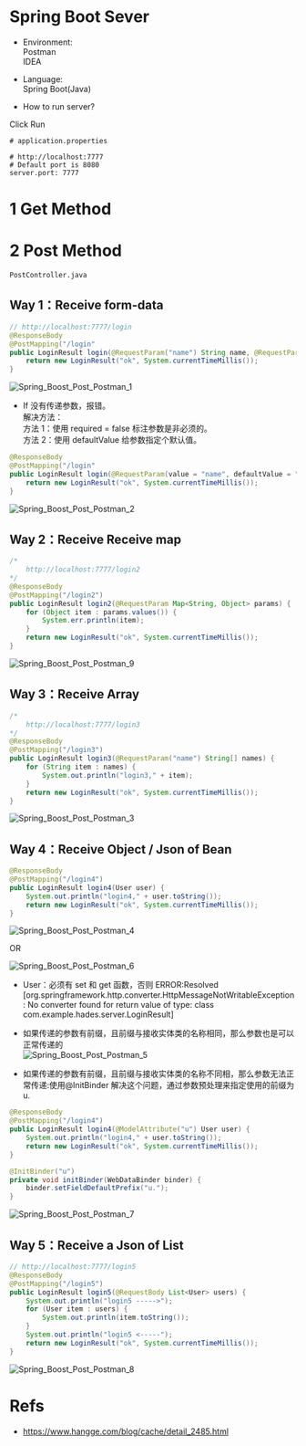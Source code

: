 # Spring Boot Sever

- Environment:  
  Postman  
  IDEA

- Language:  
  Spring Boot(Java)

- How to run server?

Click Run

```
# application.properties

# http://localhost:7777
# Default port is 8080
server.port: 7777
```

# 1 Get Method

# 2 Post Method

`PostController.java`

## Way 1：Receive form-data

```java
// http://localhost:7777/login
@ResponseBody
@PostMapping("/login"
public LoginResult login(@RequestParam("name") String name, @RequestParam("pwd") String pwd) {
    return new LoginResult("ok", System.currentTimeMillis());
}
```

![Spring_Boost_Post_Postman_1](https://yingvickycao.github.io/img/Spring_Boost_Post_Postman_1.png)

- If 没有传递参数，报错。  
  解决方法：  
  方法 1：使用 required = false 标注参数是非必须的。  
  方法 2：使用 defaultValue 给参数指定个默认值。

```java
@ResponseBody
@PostMapping("/login"
public LoginResult login(@RequestParam(value = "name", defaultValue = "mock_name") String name, @RequestParam(value = "pwd", required = false) String pwd) {
    return new LoginResult("ok", System.currentTimeMillis());
}
```

![Spring_Boost_Post_Postman_2](https://yingvickycao.github.io/img/Spring_Boost_Post_Postman_2.png)

## Way 2：Receive Receive map

```java
/*
    http://localhost:7777/login2
*/
@ResponseBody
@PostMapping("/login2")
public LoginResult login2(@RequestParam Map<String, Object> params) {
    for (Object item : params.values()) {
        System.err.println(item);
    }
    return new LoginResult("ok", System.currentTimeMillis());
}
```

![Spring_Boost_Post_Postman_9](https://yingvickycao.github.io/img/Spring_Boost_Post_Postman_9.png)

## Way 3：Receive Array

```java
/*
    http://localhost:7777/login3
*/
@ResponseBody
@PostMapping("/login3")
public LoginResult login3(@RequestParam("name") String[] names) {
    for (String item : names) {
        System.out.println("login3," + item);
    }
    return new LoginResult("ok", System.currentTimeMillis());
}
```

![Spring_Boost_Post_Postman_3](https://yingvickycao.github.io/img/Spring_Boost_Post_Postman_3.png)

## Way 4：Receive Object / Json of Bean

```java
@ResponseBody
@PostMapping("/login4")
public LoginResult login4(User user) {
    System.out.println("login4," + user.toString());
    return new LoginResult("ok", System.currentTimeMillis());
}
```

![Spring_Boost_Post_Postman_4](https://yingvickycao.github.io/img/Spring_Boost_Post_Postman_4.png)

OR

![Spring_Boost_Post_Postman_6](https://yingvickycao.github.io/img/Spring_Boost_Post_Postman_6.png)

- User：必须有 set 和 get 函数，否则 ERROR:Resolved [org.springframework.http.converter.HttpMessageNotWritableException: No converter found for return value of type: class com.example.hades.server.LoginResult]

- 如果传递的参数有前缀，且前缀与接收实体类的名称相同，那么参数也是可以正常传递的  
  ![Spring_Boost_Post_Postman_5](https://yingvickycao.github.io/img/Spring_Boost_Post_Postman_5.png)

- 如果传递的参数有前缀，且前缀与接收实体类的名称不同相，那么参数无法正常传递:使用@InitBinder 解决这个问题，通过参数预处理来指定使用的前缀为 u.

```java
@ResponseBody
@PostMapping("/login4")
public LoginResult login4(@ModelAttribute("u") User user) {
    System.out.println("login4," + user.toString());
    return new LoginResult("ok", System.currentTimeMillis());
}

@InitBinder("u")
private void initBinder(WebDataBinder binder) {
    binder.setFieldDefaultPrefix("u.");
}
```

![Spring_Boost_Post_Postman_7](https://yingvickycao.github.io/img/Spring_Boost_Post_Postman_7.png)

## Way 5：Receive a Json of List

```java
// http://localhost:7777/login5
@ResponseBody
@PostMapping("/login5")
public LoginResult login5(@RequestBody List<User> users) {
    System.out.println("login5 ----->");
    for (User item : users) {
        System.out.println(item.toString());
    }
    System.out.println("login5 <-----");
    return new LoginResult("ok", System.currentTimeMillis());
}
```

![Spring_Boost_Post_Postman_8](https://yingvickycao.github.io/img/Spring_Boost_Post_Postman_8.png)

# Refs

- https://www.hangge.com/blog/cache/detail_2485.html
